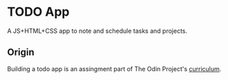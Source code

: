 # TODO App

A JS+HTML+CSS app to note and schedule tasks and projects.

## Origin

Building a todo app is an assingment part of The Odin Project's [curriculum](https://www.theodinproject.com/courses/javascript/lessons/todo-list).